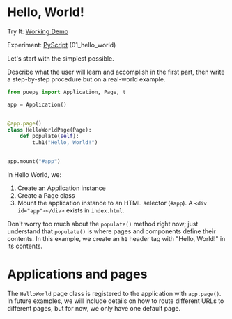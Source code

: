 # Hello, World!

<tldr>
    <p>Try It: <a href="https://kkinder.pyscriptapps.com/puepy-tutorial/latest/01_hello_world/index.html">Working Demo</a></p>
    <p>Experiment: <a href="https://pyscript.com/@kkinder/puepy-tutorial/latest">PyScript</a> (01_hello_world)</p>
</tldr>

Let's start with the simplest possible.

Describe what the user will learn and accomplish in the first part, then write a step-by-step procedure but on a
real-world example.

```Python
from puepy import Application, Page, t

app = Application()


@app.page()
class HelloWorldPage(Page):
    def populate(self):
        t.h1("Hello, World!")


app.mount("#app")
```

In Hello World, we:

1. Create an Application instance
2. Create a Page class
3. Mount the application instance to an HTML selector (`#app`). A `<div id="app"></div>` exists in `index.html`.

Don't worry too much about the `populate()` method right now; just understand that `populate()` is where pages and
components define their contents. In this example, we create an `h1` header tag with "Hello, World!" in its contents.

# Applications and pages

The `HelloWorld` page class is registered to the application with `app.page()`. In future examples, we will include
details on how to route different URLs to different pages, but for now, we only have one default page.
